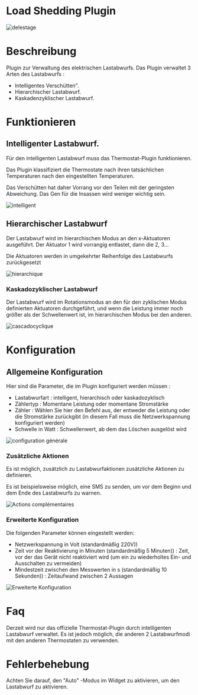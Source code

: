 # Load Shedding Plugin 

![delestage](../images/delestage_screenshot1.png)

# Beschreibung 

Plugin zur Verwaltung des elektrischen Lastabwurfs. Das Plugin verwaltet 3 Arten des Lastabwurfs :

-   Intelligentes Verschütten".
-   Hierarchischer Lastabwurf.
-   Kaskadenzyklischer Lastabwurf.

# Funktionieren 

## Intelligenter Lastabwurf. 

Für den intelligenten Lastabwurf muss das Thermostat-Plugin funktionieren.

Das Plugin klassifiziert die Thermostate nach ihren tatsächlichen Temperaturen nach den eingestellten Temperaturen.

Das Verschütten hat daher Vorrang vor den Teilen mit der geringsten Abweichung. Das Gen für die Insassen wird weniger wichtig sein.

![intelligent](../images/smart.png)

## Hierarchischer Lastabwurf 

Der Lastabwurf wird im hierarchischen Modus an den x-Aktuatoren ausgeführt.
Der Aktuator 1 wird vorrangig entlastet, dann die 2, 3…

Die Aktuatoren werden in umgekehrter Reihenfolge des Lastabwurfs zurückgesetzt

![hierarchique](../images/hierarchique.png)

### Kaskadozyklischer Lastabwurf 

Der Lastabwurf wird im Rotationsmodus an den für den zyklischen Modus definierten Aktuatoren durchgeführt, und wenn die Leistung immer noch größer als der Schwellenwert ist, im hierarchischen Modus bei den anderen.

![cascadocyclique](../images/cascadocyclique.png)

# Konfiguration 

## Allgemeine Konfiguration 

Hier sind die Parameter, die im Plugin konfiguriert werden müssen :

-   Lastabwurfart : intelligent, hierarchisch oder kaskadozyklisch
-   Zählertyp : Momentane Leistung oder momentane Stromstärke
-   Zähler : Wählen Sie hier den Befehl aus, der entweder die Leistung oder die Stromstärke zurückgibt (in diesem Fall muss die Netzwerkspannung konfiguriert werden)
-   Schwelle in Watt : Schwellenwert, ab dem das Löschen ausgelöst wird

![configuration générale](../images/configuration_generale.png)

### Zusätzliche Aktionen 

Es ist möglich, zusätzlich zu Lastabwurfaktionen zusätzliche Aktionen zu definieren.

Es ist beispielsweise möglich, eine SMS zu senden, um vor dem Beginn und dem Ende des Lastabwurfs zu warnen.

![Actions complémentaires](../images/actions_complementaires.png)

### Erweiterte Konfiguration 

Die folgenden Parameter können eingestellt werden:

-   Netzwerkspannung in Volt (standardmäßig 220V))
-   Zeit vor der Reaktivierung in Minuten (standardmäßig 5 Minuten)) : Zeit, vor der das Gerät nicht reaktiviert wird (um ein zu wiederholtes Ein- und Ausschalten zu vermeiden)
-   Mindestzeit zwischen den Messwerten in s (standardmäßig 10 Sekunden)) : Zeitaufwand zwischen 2 Aussagen

![Erweiterte Konfiguration](../images/configuration_avancee.png)

# Faq 

Derzeit wird nur das offizielle Thermostat-Plugin durch intelligenten Lastabwurf verwaltet. Es ist jedoch möglich, die anderen 2 Lastabwurfmodi mit den anderen Thermostaten zu verwenden.

# Fehlerbehebung 

Achten Sie darauf, den "Auto" -Modus im Widget zu aktivieren, um den Lastabwurf zu aktivieren.
